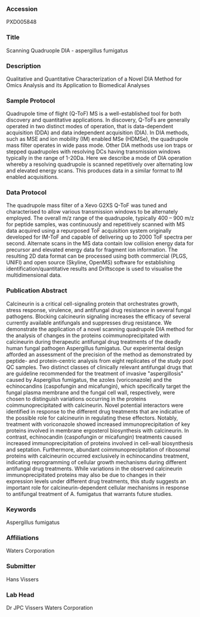 ### Accession
PXD005848

### Title
Scanning Quadruople  DIA - aspergillus fumigatus

### Description
Qualitative and Quantitative Characterization of a Novel DIA Method for Omics Analysis and its Application to Biomedical Analyses

### Sample Protocol
Quadrupole time of flight (Q-ToF) MS is a well-established tool for both discovery and quantitative applications. In discovery, Q-ToFs are generally operated in two distinct modes of operation, that is data-dependent acquisition (DDA) and data independent acquisition (DIA). In DIA methods, such as MSE and ion mobility (IM) enabled MSe (HDMSe), the quadrupole mass filter operates in wide pass mode. Other DIA methods use ion traps or stepped quadrupoles with resolving DCs having transmission windows typically in the range of 1-20Da.  Here we describe a mode of DIA operation whereby a resolving quadrupole is scanned repetitively over alternating low and elevated energy scans. This produces data in a similar format to IM enabled acquisitions.

### Data Protocol
The quadrupole mass filter of a Xevo G2XS Q-ToF was tuned and characterised to allow various transmission windows to be alternately employed. The overall m/z range of the quadrupole, typically 400 – 900 m/z for peptide samples, was continuously and repetitively scanned with MS data acquired using a repurposed ToF acquisition system originally developed for IM-ToF and capable of delivering up to 2000 ToF spectra per second. Alternate scans in the MS data contain low collision energy data for precursor and elevated energy data for fragment ion information. The resulting 2D data format can be processed using both commercial (PLGS, UNIFI) and open source (Skyline, OpenMS) software for establishing identification/quantitative results and Driftscope is used to visualise the multidimensional data.

### Publication Abstract
Calcineurin is a critical cell-signaling protein that orchestrates growth, stress response, virulence, and antifungal drug resistance in several fungal pathogens. Blocking calcineurin signaling increases the efficacy of several currently available antifungals and suppresses drug resistance. We demonstrate the application of a novel scanning quadrupole DIA method for the analysis of changes in the proteins coimmunoprecipitated with calcineurin during therapeutic antifungal drug treatments of the deadly human fungal pathogen Aspergillus fumigatus. Our experimental design afforded an assessment of the precision of the method as demonstrated by peptide- and protein-centric analysis from eight replicates of the study pool QC samples. Two distinct classes of clinically relevant antifungal drugs that are guideline recommended for the treatment of invasive "aspergillosis" caused by Aspergillus fumigatus, the azoles (voriconazole) and the echinocandins (caspofungin and micafungin), which specifically target the fungal plasma membrane and the fungal cell wall, respectively, were chosen to distinguish variations occurring in the proteins coimmunoprecipitated with calcineurin. Novel potential interactors were identified in response to the different drug treatments that are indicative of the possible role for calcineurin in regulating these effectors. Notably, treatment with voriconazole showed increased immunoprecipitation of key proteins involved in membrane ergosterol biosynthesis with calcineurin. In contrast, echinocandin (caspofungin or micafungin) treatments caused increased immunoprecipitation of proteins involved in cell-wall biosynthesis and septation. Furthermore, abundant coimmunoprecipitation of ribosomal proteins with calcineurin occurred exclusively in echinocandins treatment, indicating reprogramming of cellular growth mechanisms during different antifungal drug treatments. While variations in the observed calcineurin immunoprecipitated proteins may also be due to changes in their expression levels under different drug treatments, this study suggests an important role for calcineurin-dependent cellular mechanisms in response to antifungal treatment of A. fumigatus that warrants future studies.

### Keywords
Aspergillus fumigatus

### Affiliations
Waters Corporation

### Submitter
Hans Vissers

### Lab Head
Dr JPC Vissers
Waters Corporation


